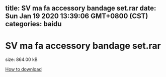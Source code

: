 
title: SV ma fa accessory bandage set.rar
date: Sun Jan 19 2020 13:39:06 GMT+0800 (CST)    
categories: baidu
---

# SV ma fa accessory bandage set.rar
size: 864.00 kB
 
 

[How to download](https://bpcam.bemobtrk.com/go/2ceec3aa-1ca2-46d6-b9ff-aaa5c184517c?jno=770)